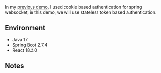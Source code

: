 In my [previous demo](https://github.com/uniquejava-demos/spring-websocket-stomp-cookie-auth-demo002), I used cookie
based authentication for spring websocket, in this demo, we will use stateless token based authentication.

## Environment

- Java 17
- Spring Boot 2.7.4
- React 18.2.0

## Notes
